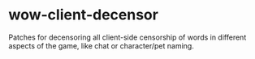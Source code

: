# wow-client-decensor

Patches for decensoring all client-side censorship of words in different aspects of the game, like chat or character/pet naming.